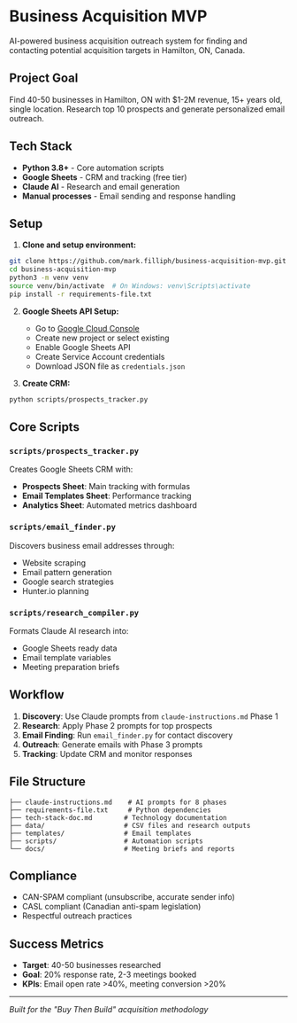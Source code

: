 # Business Acquisition MVP

AI-powered business acquisition outreach system for finding and contacting potential acquisition targets in Hamilton, ON, Canada.

## Project Goal
Find 40-50 businesses in Hamilton, ON with $1-2M revenue, 15+ years old, single location. Research top 10 prospects and generate personalized email outreach.

## Tech Stack
- **Python 3.8+** - Core automation scripts
- **Google Sheets** - CRM and tracking (free tier)
- **Claude AI** - Research and email generation
- **Manual processes** - Email sending and response handling

## Setup

1. **Clone and setup environment:**
```bash
git clone https://github.com/mark.filliph/business-acquisition-mvp.git
cd business-acquisition-mvp
python3 -m venv venv
source venv/bin/activate  # On Windows: venv\Scripts\activate
pip install -r requirements-file.txt
```

2. **Google Sheets API Setup:**
   - Go to [Google Cloud Console](https://console.cloud.google.com/)
   - Create new project or select existing
   - Enable Google Sheets API
   - Create Service Account credentials
   - Download JSON file as `credentials.json`

3. **Create CRM:**
```bash
python scripts/prospects_tracker.py
```

## Core Scripts

### `scripts/prospects_tracker.py`
Creates Google Sheets CRM with:
- **Prospects Sheet**: Main tracking with formulas
- **Email Templates Sheet**: Performance tracking  
- **Analytics Sheet**: Automated metrics dashboard

### `scripts/email_finder.py`
Discovers business email addresses through:
- Website scraping
- Email pattern generation
- Google search strategies
- Hunter.io planning

### `scripts/research_compiler.py`
Formats Claude AI research into:
- Google Sheets ready data
- Email template variables
- Meeting preparation briefs

## Workflow

1. **Discovery**: Use Claude prompts from `claude-instructions.md` Phase 1
2. **Research**: Apply Phase 2 prompts for top prospects  
3. **Email Finding**: Run `email_finder.py` for contact discovery
4. **Outreach**: Generate emails with Phase 3 prompts
5. **Tracking**: Update CRM and monitor responses

## File Structure
```
├── claude-instructions.md    # AI prompts for 8 phases
├── requirements-file.txt     # Python dependencies
├── tech-stack-doc.md        # Technology documentation
├── data/                    # CSV files and research outputs
├── templates/               # Email templates
├── scripts/                 # Automation scripts
└── docs/                    # Meeting briefs and reports
```

## Compliance
- CAN-SPAM compliant (unsubscribe, accurate sender info)
- CASL compliant (Canadian anti-spam legislation)
- Respectful outreach practices

## Success Metrics
- **Target**: 40-50 businesses researched
- **Goal**: 20% response rate, 2-3 meetings booked
- **KPIs**: Email open rate >40%, meeting conversion >20%

---
*Built for the "Buy Then Build" acquisition methodology*